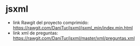 # jsxml
- link Rawgit del proyecto comprimido: https://rawgit.com/DaniTur/jsxml/jsxml_min/index.min.html
- link xml de preguntas: https://rawgit.com/DaniTur/jsxml/master/xml/preguntas.xml
